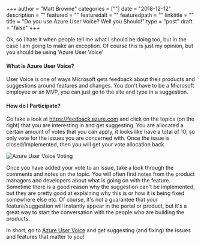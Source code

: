 +++
author = "Matt Browne"
categories = [""]
date = "2018-12-12"
description = ""
featured = ""
featuredalt = ""
featuredpath = ""
linktitle = ""
title = "Do you use Azure User Voice?  Well you Should!"
type = "post"
draft = "false"
+++

Ok, so I hate it when people tell me what I should be doing too, but in the case I am going to make an exception.  Of course this is just my opinion, but you should be using 'Azure User Voice'

#### What is Azure User Voice?

User Voice is one of ways Microsoft gets feedback about their products and suggestions around features and changes.  You don't have to be a Microsoft employee or an MVP, you can just go to the site and type in a suggestion.

#### How do I Participate?

Go take a look at https://feedback.azure.com and click on the topics (on the right) that you are interesting in and get suggesting.  You are allocated a certain amount of votes that you can apply, it looks like have a total of 10, so only vote for the issues you are concerned with.  Once the issue is closed/implemented, then you will get your vote allocation back. 

![Azure User Voice Voting](/img/2018/12/UserVoice_01.gif "User Voice")

Once you have added your vote to an issue, take a look through the comments and notes on the topic.  You will often find notes from the product managers and developers about what is going on with the feature.  Sometime there is a good reason why the suggestion can't be implemented, but they are pretty good at explaining why this is or how it is being fixed somewhere else etc.  Of course, it's not a guarantee that your feature/suggestion will instantly appear in the portal or product, but it's a great way to start the conversation with the people who are building the products.

In short, go to [Azure User Voice](https://feedback.azure.com) and get suggesting (and fixing) the issues and features that matter to you!